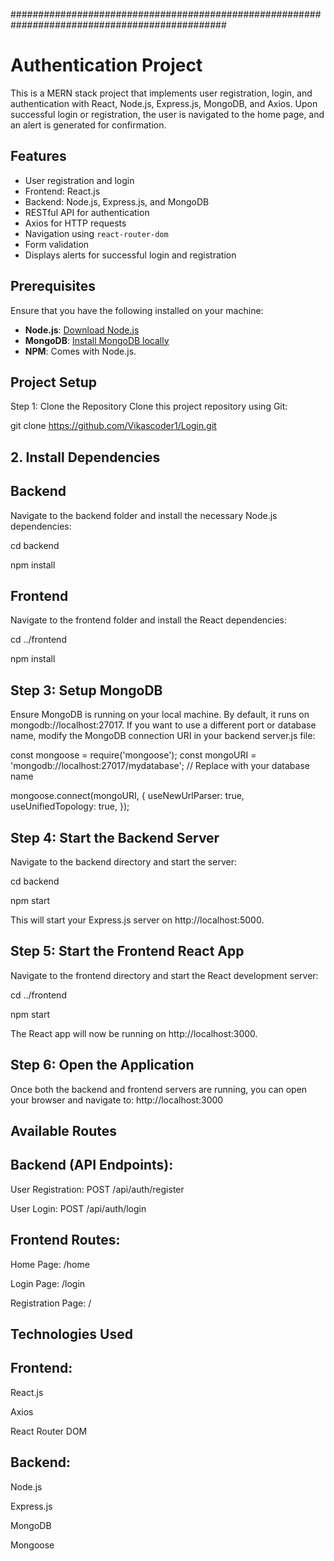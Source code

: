 ###############################################################################################
# Authentication Project

This is a MERN stack project that implements user registration, login, and authentication with React, Node.js, Express.js, MongoDB, and Axios. Upon successful login or registration, the user is navigated to the home page, and an alert is generated for confirmation.

## Features

- User registration and login
- Frontend: React.js
- Backend: Node.js, Express.js, and MongoDB
- RESTful API for authentication
- Axios for HTTP requests
- Navigation using `react-router-dom`
- Form validation
- Displays alerts for successful login and registration

## Prerequisites

Ensure that you have the following installed on your machine:

- **Node.js**: [Download Node.js](https://nodejs.org/)
- **MongoDB**: [Install MongoDB locally](https://docs.mongodb.com/manual/installation/)
- **NPM**: Comes with Node.js.
  
## Project Setup
Step 1: Clone the Repository
Clone this project repository using Git:
  
   git clone https://github.com/Vikascoder1/Login.git

## 2. Install Dependencies
## Backend
Navigate to the backend folder and install the necessary Node.js dependencies:


cd backend

npm install

## Frontend
Navigate to the frontend folder and install the React dependencies:

cd ../frontend

npm install

## Step 3: Setup MongoDB
Ensure MongoDB is running on your local machine. By default, it runs on mongodb://localhost:27017. If you want to use a different port or database name, modify the MongoDB connection URI in your backend server.js file:

const mongoose = require('mongoose');
const mongoURI = 'mongodb://localhost:27017/mydatabase'; // Replace with your database name

mongoose.connect(mongoURI, {
  useNewUrlParser: true,
  useUnifiedTopology: true,
});

## Step 4: Start the Backend Server
Navigate to the backend directory and start the server:

cd backend

npm start

This will start your Express.js server on http://localhost:5000.

## Step 5: Start the Frontend React App
Navigate to the frontend directory and start the React development server:

cd ../frontend

npm start

The React app will now be running on http://localhost:3000.

## Step 6: Open the Application
Once both the backend and frontend servers are running, you can open your browser and navigate to: http://localhost:3000

## Available Routes

## Backend (API Endpoints):

User Registration: POST /api/auth/register

User Login: POST /api/auth/login

## Frontend Routes:

Home Page: /home

Login Page: /login

Registration Page: /

## Technologies Used

## Frontend:

React.js

Axios

React Router DOM

## Backend:

Node.js

Express.js

MongoDB

Mongoose

